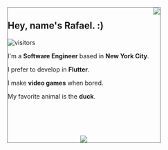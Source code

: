 <div id="body" style="width: 70%; border: 1px solid grey" border-radius: 2px; >
<img align="right" src="https://user-images.githubusercontent.com/7101404/154205263-b4d23e06-5232-405c-8d7e-123fc0181b92.png"></img>

## Hey, name's Rafael. :)

![visitors](https://visitor-badge-reloaded.herokuapp.com/badge?page_id=rafaelcolladojr.rafaelcolladojr&color=00cf00)


I'm a **Software Engineer** based in **New York City**.


I prefer to develop in **Flutter**.


I make **video games** when bored.


My favorite animal is the **duck**.

</br>
</br>
</br>
</br>

<div align="center">
<img src="https://user-images.githubusercontent.com/7101404/154202000-86d49901-a42e-4025-b5ce-75c2b5da3e7c.png"></img>
</div>
</div>
